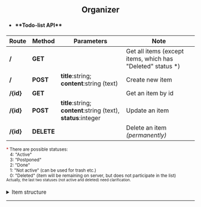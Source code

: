 <h2 align="center">Organizer</h2>

* <h4>**Todo-list API**</h3>

Route      | Method      | Parameters                                                      | Note                              
---------- | ----------- | --------------------------------------------------------------- | --------------------------------- 
**/**      | **GET**     |                                                                 | Get all items (except items, which has "Deleted" status&nbsp;*)                     |
**/**      | **POST**    | **title**:string; **content**:string (text)                     | Create new item                   
**/{id}**  | **GET**     |                                                                 | Get an item by id                 
**/{id}**  | **POST**    | **title**:string; **content**:string (text), **status**:integer | Update an item                    
**/{id}**  | **DELETE**  |                                                                 | Delete an item _(permanently)_    

<sub>
<span style="color:#C00000">*</span> There are possible statuses:<br />
   &nbsp;&nbsp;&nbsp;4: "Active" <br />
   &nbsp;&nbsp;&nbsp;3: "Postponed" <br />
   &nbsp;&nbsp;&nbsp;2: "Done" <br />
   &nbsp;&nbsp;&nbsp;1: "Not active" (can be used for trash etc.) <br />
   &nbsp;&nbsp;&nbsp;0: "Deleted" (item will be remaining on server, but does not participate in the list) <br />
   <sub>
     <span color="grey">Actually, the last two statuses (not active and deleted) need clarification.</span>
   </sub>
</sub>

<br />
<br />

<details>
    <summary>Item structure</summary>
    <small>Approximate item structure:</small>
    
```json
   {
       "id": 1,
       "title": "Example item name",
       "content": "Example item content. The should be long text...",
       "status": 4,
       "userId": 1,
       "createdAt": 1494336605,
       "updatedAt": 1503582000
   }
```
    
</details>

- - - -
